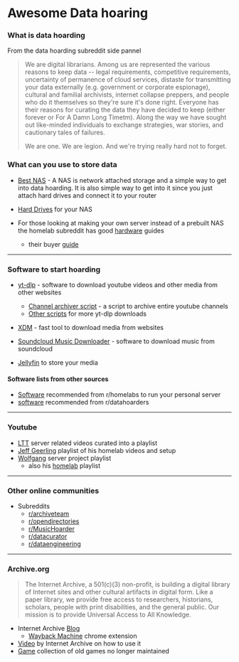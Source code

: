 # Awesome Data hoaring

### What is data hoarding

From the data hoarding subreddit side pannel

> We are digital librarians. Among us are represented the various 
> reasons to keep data -- legal requirements, competitive requirements, 
> uncertainty of permanence of cloud services, distaste for transmitting 
> your data externally (e.g. government or corporate espionage), cultural 
> and familial archivists, internet collapse preppers, and people who do 
> it themselves so they're sure it's done right. Everyone has their 
> reasons for curating the data they have decided to keep (either forever 
> or For A Damn Long Timetm). Along the way we have sought out like-minded
>  individuals to exchange strategies, war stories, and cautionary tales 
> of failures.
> 
> We are one. We are legion. And we're trying really hard not to forget.

### What can you use to store data

- [Best NAS](https://www.pcmag.com/picks/the-best-nas-network-attached-storage-devices) - A NAS is network attached storage and a simple way to get into data hoarding. It is also simple way to get into it since you just attach hard drives and connect it to your router

- [Hard Drives](https://www.techradar.com/news/10-best-internal-desktop-and-laptop-hard-disk-drives-2016) for your NAS

- For those looking at making your own server instead of a prebuilt NAS the homelab subreddit has good [hardware](https://old.reddit.com/r/homelab/wiki/hardware) guides
  
  - their buyer [guide](https://old.reddit.com/r/homelab/wiki/buyingguide) 
---
### Software to start hoarding

- [yt-dlp](https://github.com/yt-dlp/yt-dlp) - software to download youtube videos and other media from other websites
  - [Channel archiver script](https://github.com/dmn001/youtube_channel_archiver) - a script to archive entire youtube channels
  - [Other scripts](https://github.com/TheFrenchGhosty/TheFrenchGhostys-Ultimate-YouTube-DL-Scripts-Collection) for more yt-dlp downloads
- [XDM](https://github.com/subhra74/xdm/tree/master) - fast tool to download media from websites

- [Soundcloud Music Downloader](https://github.com/flyingrub/scdl) - software to download music from soundcloud

- [Jellyfin](https://github.com/jellyfin/jellyfin) to store your media


#### Software lists from other sources
  - [Software](https://old.reddit.com/r/homelab/wiki/software) recommended from r/homelabs to run your personal server
  - [software](https://old.reddit.com/r/DataHoarder/wiki/software) recommended from r/datahoarders 
---
### Youtube 
- [LTT](https://youtube.com/playlist?list=PL2sbMDF3KdElbjdBRjDiavSpBkrrl3-R4) server related videos curated into a playlist 
- [Jeff Geerling](https://youtube.com/playlist?list=PL2_OBreMn7FrsiSW0VDZjdq0xqUKkZYHT) playlist of his homelab videos and setup
- [Wolfgang](https://youtube.com/playlist?list=PLkxWXio1KmRo65kTm77yqwSBNXa411WO3) server project playlist
  - also his [homelab](https://youtube.com/playlist?list=PLkxWXio1KmRoYK9y3tgrImS8GTkeUVOzZ) playlist
---
### Other online communities 
- Subreddits
  - [r/archiveteam](https://old.reddit.com/r/Archiveteam/)
  - [r/opendirectories](https://old.reddit.com/r/opendirectories/)
  - [r/MusicHoarder](https://old.reddit.com/r/musichoarder/)
  - [r/datacurator](https://old.reddit.com/r/datacurator/)
  - [r/dataengineering](https://old.reddit.com/r/dataengineering/)

---
### Archive.org
> The Internet Archive, a 501(c)(3) non-profit, is building a digital library of Internet sites and other cultural artifacts in digital form. Like a paper library, we provide free access to researchers, historians, scholars, people with print disabilities, and the general public. Our mission is to provide Universal Access to All Knowledge.

- Internet Archive [Blog](https://blog.archive.org/)
  - [Wayback Machine](https://chrome.google.com/webstore/detail/wayback-machine/fpnmgdkabkmnadcjpehmlllkndpkmiak) chrome extension 
- [Video](https://youtu.be/dCBy9z3f9Mw) by Internet Archive on how to use it
- [Game](https://youtu.be/Wx4Py7-WK7k) collection of old games no longer maintained  
